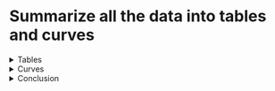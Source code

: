 # Summarize all the data into tables and curves

<details>
<summary>Tables</summary>

```bash
python summary.py
```

```
-------------------------------------------------------------------------------------

m (# training observations) = 100

extra - base (pretraining boost)
┌─────────────────────────┬─────────┬──────────┬──────────┐
│ n (# test observations) ┆ lm_type ┆ mean     ┆ se       │
│ ---                     ┆ ---     ┆ ---      ┆ ---      │
│ i32                     ┆ str     ┆ f64      ┆ f64      │
╞═════════════════════════╪═════════╪══════════╪══════════╡
│ 50                      ┆ bert    ┆ 0.062064 ┆ 0.007801 │
│ 50                      ┆ gpt2    ┆ 0.021512 ┆ 0.00647  │
│ 100                     ┆ bert    ┆ 0.060996 ┆ 0.007051 │
│ 100                     ┆ gpt2    ┆ 0.024632 ┆ 0.005623 │
│ 200                     ┆ bert    ┆ 0.040692 ┆ 0.007439 │
│ 200                     ┆ gpt2    ┆ 0.062892 ┆ 0.006661 │
│ 500                     ┆ bert    ┆ 0.061296 ┆ 0.00662  │
│ 500                     ┆ gpt2    ┆ 0.038868 ┆ 0.005375 │
└─────────────────────────┴─────────┴──────────┴──────────┘

test - extra (evaluation bias)
┌─────────────────────────┬─────────┬───────────┬──────────┐
│ n (# test observations) ┆ lm_type ┆ mean      ┆ se       │
│ ---                     ┆ ---     ┆ ---       ┆ ---      │
│ i32                     ┆ str     ┆ f64       ┆ f64      │
╞═════════════════════════╪═════════╪═══════════╪══════════╡
│ 50                      ┆ bert    ┆ -0.000752 ┆ 0.006085 │
│ 50                      ┆ gpt2    ┆ -0.000512 ┆ 0.002824 │
│ 100                     ┆ bert    ┆ -0.003712 ┆ 0.005826 │
│ 100                     ┆ gpt2    ┆ 0.000268  ┆ 0.002123 │
│ 200                     ┆ bert    ┆ 0.003264  ┆ 0.006085 │
│ 200                     ┆ gpt2    ┆ -0.000112 ┆ 0.001992 │
│ 500                     ┆ bert    ┆ -0.001592 ┆ 0.005723 │
│ 500                     ┆ gpt2    ┆ -0.002076 ┆ 0.002078 │
└─────────────────────────┴─────────┴───────────┴──────────┘

-------------------------------------------------------------------------------------

m (# training observations) = 50

extra - base (pretraining boost)
┌─────────────────────────┬─────────┬──────────┬──────────┐
│ n (# test observations) ┆ lm_type ┆ mean     ┆ se       │
│ ---                     ┆ ---     ┆ ---      ┆ ---      │
│ i32                     ┆ str     ┆ f64      ┆ f64      │
╞═════════════════════════╪═════════╪══════════╪══════════╡
│ 50                      ┆ bert    ┆ 0.041272 ┆ 0.007566 │
│ 50                      ┆ gpt2    ┆ 0.03832  ┆ 0.006753 │
│ 100                     ┆ bert    ┆ 0.03886  ┆ 0.007041 │
│ 100                     ┆ gpt2    ┆ 0.04094  ┆ 0.005886 │
│ 200                     ┆ bert    ┆ 0.03902  ┆ 0.006867 │
│ 200                     ┆ gpt2    ┆ 0.043924 ┆ 0.005357 │
│ 500                     ┆ bert    ┆ 0.035112 ┆ 0.00682  │
│ 500                     ┆ gpt2    ┆ 0.046108 ┆ 0.004582 │
└─────────────────────────┴─────────┴──────────┴──────────┘

test - extra (evaluation bias)
┌─────────────────────────┬─────────┬───────────┬──────────┐
│ n (# test observations) ┆ lm_type ┆ mean      ┆ se       │
│ ---                     ┆ ---     ┆ ---       ┆ ---      │
│ i32                     ┆ str     ┆ f64       ┆ f64      │
╞═════════════════════════╪═════════╪═══════════╪══════════╡
│ 50                      ┆ bert    ┆ 0.001848  ┆ 0.007104 │
│ 50                      ┆ gpt2    ┆ 0.001832  ┆ 0.00271  │
│ 100                     ┆ bert    ┆ 0.001776  ┆ 0.006541 │
│ 100                     ┆ gpt2    ┆ 0.001096  ┆ 0.00229  │
│ 200                     ┆ bert    ┆ -0.003848 ┆ 0.006511 │
│ 200                     ┆ gpt2    ┆ -0.00046  ┆ 0.001908 │
│ 500                     ┆ bert    ┆ 0.004764  ┆ 0.005999 │
│ 500                     ┆ gpt2    ┆ -0.000764 ┆ 0.001714 │
└─────────────────────────┴─────────┴───────────┴──────────┘
```

</details>


<details>
<summary>Curves</summary>

Distributions of marginal effects. These plots are much easier to interpret than ones
about $\beta$. In other words, the distributions of $\frac{\bar{\hat{Y}}_{\cdot \cdot
\cdot 1} - \bar{\hat{Y}}_{\cdot \cdot \cdot 0}}{n}$, i.e., the difference between the
treatment ($1$) and control ($0$) grand means. The mean is taken across LM types,
classification tasks, and their subsamples. We could produce conditional plots for each
of these groups, but rn I want to summarize the results.

**Required data**: posterior samples are stored in `main_*.nc` files. Obtain them by
running the notebooks in [`../fit_posteriors/`](../fit_posteriors/). Unfortunately all
of the inference data was saved (including for parameters we don't care about), so these
files are in the 10s of GBs. I'm trying to find a cheap and long-term way to share
these. Sorry.


<details>
<summary>m = 50</summary>

![posterior_pred_m50](./posterior_pred_m50.png)

</details>


<details>
<summary>m = 100</summary>

![posterior_pred_m100](./posterior_pred_m100.png)

</details>

</details>


<details>
<summary>Conclusion</summary>

We've sanity checked that pretraining is clearly beneficial across $n$. The boost in
accuracy is practically significant. There is potentially an effect to detect.

There evaluation bias is not. It bounces around 0. But even the big bounces aren't
enough to make a difference on most leaderboards / in most practical settings.

</details>
